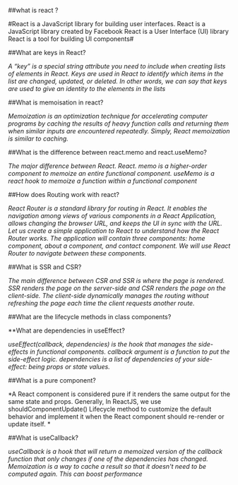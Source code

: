 ##what is react ?

#React is a JavaScript library for building user interfaces.
React is a JavaScript library created by Facebook
React is a User Interface (UI) library
React is a tool for building UI components#

##What are keys in React?

*A “key” is a special string attribute you need to include when creating lists of elements in React. Keys are used in React to identify which items in the list are changed, updated, or deleted. In other words, we can say that keys are used to give an identity to the elements in the lists*

##What is memoisation in react?

*Memoization is an optimization technique for accelerating computer programs by caching the results of heavy function calls and returning them when similar inputs are encountered repeatedly. Simply, React memoization is similar to caching.*

##What is the difference between react.memo and react.useMemo?

*The major difference between React.
React. memo is a higher-order component to memoize an entire functional component. useMemo is a react hook to memoize a function within a functional component*

##How does Routing work with react?

*React Router is a standard library for routing in React. It enables the navigation among views of various components in a React Application, allows changing the browser URL, and keeps the UI in sync with the URL.
Let us create a simple application to React to understand how the React Router works. The application will contain three components: home component, about a component, and contact component. We will use React Router to navigate between these components.*

##What is SSR and CSR?

*The main difference between CSR and SSR is where the page is rendered. SSR renders the page on the server-side and CSR renders the page on the client-side. The client-side dynamically manages the routing without refreshing the page each time the client requests another route.*

##What are the lifecycle methods in class components?

**What are dependencies in useEffect?

*useEffect(callback, dependencies) is the hook that manages the side-effects in functional components. callback argument is a function to put the side-effect logic. dependencies is a list of dependencies of your side-effect: being props or state values.*

##What is a pure component?

*A React component is considered pure if it renders the same output for the same state and props.
Generally, In ReactJS, we use shouldComponentUpdate() Lifecycle method to customize the default behavior and implement it when the React component should re-render or update itself.
*

##What is useCallback?

*useCallback is a hook that will return a memoized version of the callback function that only changes if one of the dependencies has changed. Memoization is a way to cache a result so that it doesn't need to be computed again. This can boost performance*

##